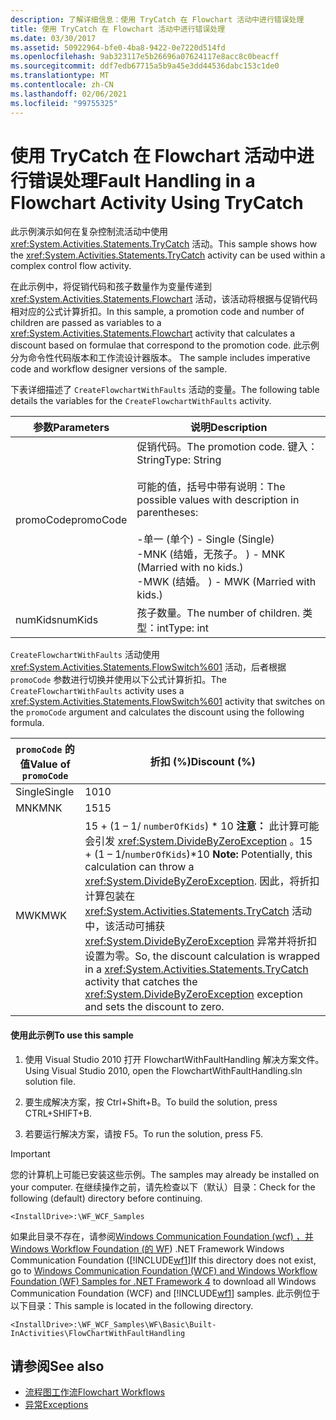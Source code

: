 ```yaml
---
description: 了解详细信息：使用 TryCatch 在 Flowchart 活动中进行错误处理
title: 使用 TryCatch 在 Flowchart 活动中进行错误处理
ms.date: 03/30/2017
ms.assetid: 50922964-bfe0-4ba8-9422-0e7220d514fd
ms.openlocfilehash: 9ab323117e5b26696a07624117e8acc8c0beacff
ms.sourcegitcommit: ddf7edb67715a5b9a45e3dd44536dabc153c1de0
ms.translationtype: MT
ms.contentlocale: zh-CN
ms.lasthandoff: 02/06/2021
ms.locfileid: "99755325"
---
```

# <a name="fault-handling-in-a-flowchart-activity-using-trycatch"></a><span data-ttu-id="37036-103">使用 TryCatch 在 Flowchart 活动中进行错误处理</span><span class="sxs-lookup"><span data-stu-id="37036-103">Fault Handling in a Flowchart Activity Using TryCatch</span></span>

<span data-ttu-id="37036-104">此示例演示如何在复杂控制流活动中使用 <xref:System.Activities.Statements.TryCatch> 活动。</span><span class="sxs-lookup"><span data-stu-id="37036-104">This sample shows how the <xref:System.Activities.Statements.TryCatch> activity can be used within a complex control flow activity.</span></span>

<span data-ttu-id="37036-105">在此示例中，将促销代码和孩子数量作为变量传递到 <xref:System.Activities.Statements.Flowchart> 活动，该活动将根据与促销代码相对应的公式计算折扣。</span><span class="sxs-lookup"><span data-stu-id="37036-105">In this sample, a promotion code and number of children are passed as variables to a <xref:System.Activities.Statements.Flowchart> activity that calculates a discount based on formulae that correspond to the promotion code.</span></span> <span data-ttu-id="37036-106">此示例分为命令性代码版本和工作流设计器版本。 </span><span class="sxs-lookup"><span data-stu-id="37036-106">The sample includes imperative code and workflow designer versions of the sample.</span></span>

<span data-ttu-id="37036-107">下表详细描述了 `CreateFlowchartWithFaults` 活动的变量。</span><span class="sxs-lookup"><span data-stu-id="37036-107">The following table details the variables for the `CreateFlowchartWithFaults` activity.</span></span>

|<span data-ttu-id="37036-108">参数</span><span class="sxs-lookup"><span data-stu-id="37036-108">Parameters</span></span>|<span data-ttu-id="37036-109">说明</span><span class="sxs-lookup"><span data-stu-id="37036-109">Description</span></span>|
|----------------|-----------------|
|<span data-ttu-id="37036-110">promoCode</span><span class="sxs-lookup"><span data-stu-id="37036-110">promoCode</span></span>|<span data-ttu-id="37036-111">促销代码。</span><span class="sxs-lookup"><span data-stu-id="37036-111">The promotion code.</span></span> <span data-ttu-id="37036-112">键入：String</span><span class="sxs-lookup"><span data-stu-id="37036-112">Type: String</span></span><br /><br /> <span data-ttu-id="37036-113">可能的值，括号中带有说明：</span><span class="sxs-lookup"><span data-stu-id="37036-113">The possible values with description in parentheses:</span></span><br /><br /> <span data-ttu-id="37036-114">-单一 (单个) </span><span class="sxs-lookup"><span data-stu-id="37036-114">-   Single (Single)</span></span><br /><span data-ttu-id="37036-115">-MNK (结婚，无孩子。 ) </span><span class="sxs-lookup"><span data-stu-id="37036-115">-   MNK (Married with no kids.)</span></span><br /><span data-ttu-id="37036-116">-MWK (结婚。 ) </span><span class="sxs-lookup"><span data-stu-id="37036-116">-   MWK (Married with kids.)</span></span>|
|<span data-ttu-id="37036-117">numKids</span><span class="sxs-lookup"><span data-stu-id="37036-117">numKids</span></span>|<span data-ttu-id="37036-118">孩子数量。</span><span class="sxs-lookup"><span data-stu-id="37036-118">The number of children.</span></span> <span data-ttu-id="37036-119">类型：int</span><span class="sxs-lookup"><span data-stu-id="37036-119">Type: int</span></span>|

<span data-ttu-id="37036-120">`CreateFlowchartWithFaults` 活动使用 <xref:System.Activities.Statements.FlowSwitch%601> 活动，后者根据 `promoCode` 参数进行切换并使用以下公式计算折扣。</span><span class="sxs-lookup"><span data-stu-id="37036-120">The `CreateFlowchartWithFaults` activity uses a <xref:System.Activities.Statements.FlowSwitch%601> activity that switches on the `promoCode` argument and calculates the discount using the following formula.</span></span>

|<span data-ttu-id="37036-121">`promoCode` 的值</span><span class="sxs-lookup"><span data-stu-id="37036-121">Value of `promoCode`</span></span>|<span data-ttu-id="37036-122">折扣 (%)</span><span class="sxs-lookup"><span data-stu-id="37036-122">Discount (%)</span></span>|
|--------------------------|--------------------|
|<span data-ttu-id="37036-123">Single</span><span class="sxs-lookup"><span data-stu-id="37036-123">Single</span></span>|<span data-ttu-id="37036-124">10</span><span class="sxs-lookup"><span data-stu-id="37036-124">10</span></span>|
|<span data-ttu-id="37036-125">MNK</span><span class="sxs-lookup"><span data-stu-id="37036-125">MNK</span></span>|<span data-ttu-id="37036-126">15</span><span class="sxs-lookup"><span data-stu-id="37036-126">15</span></span>|
|<span data-ttu-id="37036-127">MWK</span><span class="sxs-lookup"><span data-stu-id="37036-127">MWK</span></span>|<span data-ttu-id="37036-128">15 + (1 – 1/ `numberOfKids`) \* 10 **注意：**  此计算可能会引发 <xref:System.DivideByZeroException> 。</span><span class="sxs-lookup"><span data-stu-id="37036-128">15 + (1 – 1/`numberOfKids`)\*10 **Note:**  Potentially, this calculation can throw a <xref:System.DivideByZeroException>.</span></span> <span data-ttu-id="37036-129">因此，将折扣计算包装在 <xref:System.Activities.Statements.TryCatch> 活动中，该活动可捕获 <xref:System.DivideByZeroException> 异常并将折扣设置为零。</span><span class="sxs-lookup"><span data-stu-id="37036-129">So, the discount calculation is wrapped in a <xref:System.Activities.Statements.TryCatch> activity that catches the <xref:System.DivideByZeroException> exception and sets the discount to zero.</span></span>|

#### <a name="to-use-this-sample"></a><span data-ttu-id="37036-130">使用此示例</span><span class="sxs-lookup"><span data-stu-id="37036-130">To use this sample</span></span>

1. <span data-ttu-id="37036-131">使用 Visual Studio 2010 打开 FlowchartWithFaultHandling 解决方案文件。</span><span class="sxs-lookup"><span data-stu-id="37036-131">Using Visual Studio 2010, open the FlowchartWithFaultHandling.sln solution file.</span></span>

2. <span data-ttu-id="37036-132">要生成解决方案，按 Ctrl+Shift+B。</span><span class="sxs-lookup"><span data-stu-id="37036-132">To build the solution, press CTRL+SHIFT+B.</span></span>

3. <span data-ttu-id="37036-133">若要运行解决方案，请按 F5。</span><span class="sxs-lookup"><span data-stu-id="37036-133">To run the solution, press F5.</span></span>

> [!IMPORTANT]
> <span data-ttu-id="37036-134">您的计算机上可能已安装这些示例。</span><span class="sxs-lookup"><span data-stu-id="37036-134">The samples may already be installed on your computer.</span></span> <span data-ttu-id="37036-135">在继续操作之前，请先检查以下（默认）目录：</span><span class="sxs-lookup"><span data-stu-id="37036-135">Check for the following (default) directory before continuing.</span></span>
>
> `<InstallDrive>:\WF_WCF_Samples`
>
> <span data-ttu-id="37036-136">如果此目录不存在，请参阅[Windows Communication Foundation (wcf) ，并 Windows Workflow Foundation (的 WF](https://www.microsoft.com/download/details.aspx?id=21459)) .NET Framework Windows Communication Foundation ([!INCLUDE[wf1](../../../../includes/wf1-md.md)]</span><span class="sxs-lookup"><span data-stu-id="37036-136">If this directory does not exist, go to [Windows Communication Foundation (WCF) and Windows Workflow Foundation (WF) Samples for .NET Framework 4](https://www.microsoft.com/download/details.aspx?id=21459) to download all Windows Communication Foundation (WCF) and [!INCLUDE[wf1](../../../../includes/wf1-md.md)] samples.</span></span> <span data-ttu-id="37036-137">此示例位于以下目录：</span><span class="sxs-lookup"><span data-stu-id="37036-137">This sample is located in the following directory.</span></span>
>
> `<InstallDrive>:\WF_WCF_Samples\WF\Basic\Built-InActivities\FlowChartWithFaultHandling`

## <a name="see-also"></a><span data-ttu-id="37036-138">请参阅</span><span class="sxs-lookup"><span data-stu-id="37036-138">See also</span></span>

- [<span data-ttu-id="37036-139">流程图工作流</span><span class="sxs-lookup"><span data-stu-id="37036-139">Flowchart Workflows</span></span>](../flowchart-workflows.md)
- [<span data-ttu-id="37036-140">异常</span><span class="sxs-lookup"><span data-stu-id="37036-140">Exceptions</span></span>](../exceptions.md)
